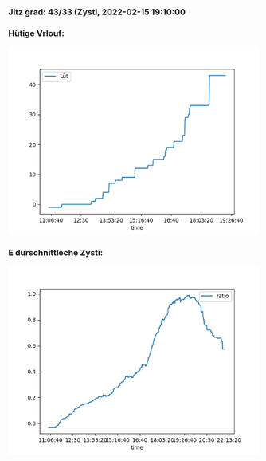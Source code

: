 ### Jitz grad: 43/33 (Zysti, 2022-02-15 19:10:00

### Hütige Vrlouf:
![Graph](Today.png)

### E durschnittleche Zysti:
![Graph](Zysti.png)